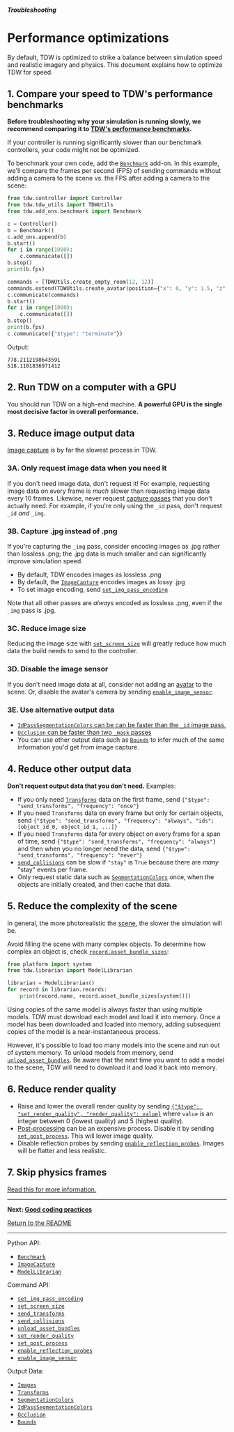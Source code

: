##### Troubleshooting

# Performance optimizations

By default, TDW is optimized to strike a balance between simulation speed and realistic imagery and physics. This document explains how to optimize TDW for speed.

## 1. Compare your speed to TDW's performance benchmarks

**Before troubleshooting why your simulation is running slowly, we recommend comparing it to [TDW's performance benchmarks](../../benchmark/benchmark.md).** 

If your controller is running significantly slower than our benchmark controllers, your code might not be optimized.

To benchmark your own code, add the [`Benchmark`](../../python/add_ons/benchmark.md) add-on. In this example, we'll compare the frames per second (FPS) of sending commands without adding a camera to the scene vs. the FPS after adding a camera to the scene:

```python
from tdw.controller import Controller
from tdw.tdw_utils import TDWUtils
from tdw.add_ons.benchmark import Benchmark

c = Controller()
b = Benchmark()
c.add_ons.append(b)
b.start()
for i in range(1000):
    c.communicate([])
b.stop()
print(b.fps)

commands = [TDWUtils.create_empty_room(12, 12)]
commands.extend(TDWUtils.create_avatar(position={"x": 0, "y": 1.5, "z": 0}))
c.communicate(commands)
b.start()
for i in range(1000):
    c.communicate([])
b.stop()
print(b.fps)
c.communicate({"$type": "terminate"})
```

Output:

```
778.2112198643591
518.1101836971412
```

## 2. Run TDW on a computer with a GPU

You should run TDW on a high-end machine. **A powerful GPU is the single most decisive factor in overall performance.**

## 3. Reduce image output data

[Image capture](../core_concepts/images.md) is by far the slowest process in TDW.

### 3A. Only request image data when you need it

If you don't need image data, don't request it! For example, requesting image data on every frame is *much* slower than requesting image data every 10 frames. Likewise, never request [capture passes](../visual_perception/overview.md) that you don't actually need. For example, if you're only using the `_id` pass, don't request `_id` *and* `_img`.

### 3B. Capture .jpg instead of .png

If you're capturing the `_img` pass, consider encoding images as .jpg rather than lossless .png; the .jpg data is much smaller and can significantly improve simulation speed.

- By default, TDW encodes images as lossless .png
- By default, the [`ImageCapture`](../../python/add_ons/image_capture.md) encodes images as lossy .jpg
- To set image encoding, send [`set_img_pass_encoding`](../../api/command_api.md#set_img_pass_encoding)

Note that all other passes are *always* encoded as lossless .png, even if the `_img` pass is .jpg.

### 3C. Reduce image size

Reducing the image size with [`set_screen_size`](../../api/command_api.md#set_screen_size) will greatly reduce how much data the build needs to send to the controller.

### 3D. Disable the image sensor

If you don't need image data at all, consider not adding an [avatar](../core_concepts.md) to the scene. Or, disable the avatar's camera by sending [`enable_image_sensor`](../../api/command_api.md#enable_image_sensor).

### 3E. Use alternative output data

- [`IdPassSegmentationColors` can be can be faster than the `_id` image pass.](../visual_perception/id.md) 
- [`Occlusion` can be faster than two `_mask` passes](../visual_perception/occlusion.md)
- You can use other output data such as [`Bounds`](../objects_and_scenes/bounds.md) to infer much of the same information you'd get from image capture.

## 4. Reduce other output data

**Don't request output data that you don't need.** Examples:

- If you only need [`Transforms`](../../api/output_data.md#Transforms) data on the first frame, send `{"$type": "send_transforms", "frequency": "once"}`
- If you need `Transforms` data on every frame but only for certain objects, send `{"$type": "send_transforms", "frequency": "always", "ids": [object_id_0, object_id_1, ...]}`
- If you need `Transforms` data for every object on every frame for a span of time, send `{"$type": "send_transforms", "frequency": "always"}` and then when you no longer need the data, send  `{"$type": "send_transforms", "frequency": "never"}` 
- [`send_collisions`](../../api/command_api.md#send_collisions) can be slow if `"stay"` is `True` because there are *many* "stay" events per frame.
- Only request static data such as [`SegmentationColors`](../../api/output_data.md#SegmentationColors) once, when the objects are initially created, and then cache that data.

## 5. Reduce the complexity of the scene

In general, the more photorealistic the [scene](../core_concepts/scenes.md), the slower the simulation will be.

Avoid filling the scene with many complex objects. To determine how complex an object is, check [`record.asset_bundle_sizes`](../../python/librarian/model_librarian.md):

```python
from platform import system
from tdw.librarian import ModelLibrarian

librarian = ModelLibrarian()
for record in librarian.records:
    print(record.name, record.asset_bundle_sizes[system()])
```

Using copies of the same model is always faster than using multiple models. TDW must download each model and load it into memory. Once a model has been downloaded and loaded into memory, adding subsequent copies of the model is a near-instantaneous process.

However, it's possible to load too many models into the scene and run out of system memory. To unload models from memory, send [`unload_asset_bundles`](../../api/command_api.md#unload_asset_bundles). Be aware that the next time you want to add a model to the scene, TDW will need to download it and load it back into memory.

## 6. Reduce render quality

- Raise and lower the overall render quality by sending [`{"$type": "set_render_quality", "render_quality": value}`](../photorealism/set_render_quality.md) where `value` is an integer between 0 (lowest quality) and 5 (highest quality).
- [Post-processing](../photorealism/post_processing.md) can be an expensive process. Disable it by sending [`set_post_process`](../../api/command_api.md#set_post_process). This will lower image quality.
- Disable reflection probes by sending [`enable_reflection_probes`](../../api/command_api.md#enable_reflection_probes). Images will be flatter and less realistic.

## 7. Skip physics frames

[Read this for more information.](../physx/step_physics.md)

***

**Next: [Good coding practices](good_coding_practices.md)**

[Return to the README](../../../README.md)

***

Python API:

- [`Benchmark`](../../python/add_ons/benchmark.md) 
- [`ImageCapture`](../../python/add_ons/image_capture.md) 
- [`ModelLibrarian`](../../python/librarian/model_librarian.md) 

Command API:

- [`set_img_pass_encoding`](../../api/command_api.md#set_img_pass_encoding)
- [`set_screen_size`](../../api/command_api.md#set_screen_size)
- [`send_transforms`](../../api/command_api.md#send_transforms)
- [`send_collisions`](../../api/command_api.md#send_collisions)
- [`unload_asset_bundles`](../../api/command_api.md#unload_asset_bundles)
- [`set_render_quality`](../../api/command_api.md#set_render_quality)
- [`set_post_process`](../../api/command_api.md#set_post_process)
- [`enable_reflection_probes`](../../api/command_api.md#enable_reflection_probes)
- [`enable_image_sensor`](../../api/command_api.md#enable_image_sensor)

Output Data:

- [`Images`](../../api/output_data.md#Images)
- [`Transforms`](../../api/output_data.md#Transforms)
- [`SegmentationColors`](../../api/output_data.md#SegmentationColors)
- [`IdPassSegmentationColors`](../../api/output_data.md#IdPassSegmentationColors)
- [`Occlusion`](../../api/output_data.md#Occlusion)
- [`Bounds`](../../api/output_data.md#Bounds)